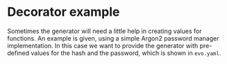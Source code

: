 # Decorator example

Sometimes the generator will need a little help in creating values for functions. An example is given, using a simple Argon2 password manager implementation. In this case we want to provide the generator with pre-defined values for the hash and the password, which is shown in `evo.yaml`.
